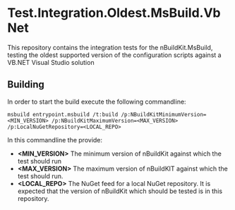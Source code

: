 # Test.Integration.Oldest.MsBuild.VbNet

This repository contains the integration tests for the nBuildKit.MsBuild, testing the oldest supported version of the configuration scripts against a VB.NET Visual Studio solution


## Building

In order to start the build execute the following commandline:

    msbuild entrypoint.msbuild /t:build /p:NBuildKitMinimumVersion=<MIN_VERSION> /p:NBuildKitMaximumVersion=<MAX_VERSION> /p:LocalNuGetRepository=<LOCAL_REPO>

In this commandline the provide:

* **<MIN_VERSION>** The minimum version of nBuildKit against which the test should run
* **<MAX_VERSION>** The maximum version of nBuildKIT against which the test should run.
* **<LOCAL_REPO>** The NuGet feed for a local NuGet repository. It is expected that the version of nBuildKit which should be tested is in this repository.
